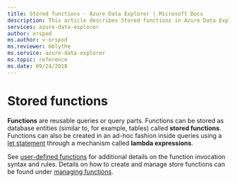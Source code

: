 ```yaml
---
title: Stored functions - Azure Data Explorer | Microsoft Docs
description: This article describes Stored functions in Azure Data Explorer.
services: azure-data-explorer
author: orspod
ms.author: v-orspod
ms.reviewer: mblythe
ms.service: azure-data-explorer
ms.topic: reference
ms.date: 09/24/2018
---
```

# Stored functions

**Functions** are reusable queries or query parts. Functions can be stored as database
entities (similar to, for example, tables) called **stored functions**. Functions can
also be created in an ad-hoc fashion inside queries using a [let statement](../letstatement.md)
through a mechanism called **lambda expressions**.

See [user-defined functions](../functions/user-defined-functions.md) for additional details on the function invocation syntax and rules.
Details on how to create and manage store functions can be found under [managing functions](../../management/functions.md).